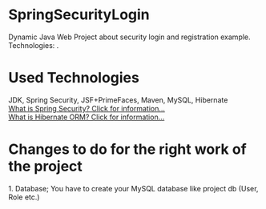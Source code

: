 # SpringSecurityLogin
Dynamic Java Web Project about security login and registration example. Technologies: .


<html>
<body>
<h1>Used Technologies</h1> 
JDK, Spring Security, JSF+PrimeFaces, Maven, MySQL, Hibernate<br/>
<a href=https://projects.spring.io/spring-security/">What is Spring Security? Click for information...</a><br/>
<a href=http://hibernate.org/orm/">What is Hibernate ORM? Click for information...</a><br/>

<h1>Changes to do for the right work of the project</h1>
1. Database; You have to create your MySQL database like project db (User, Role etc.)
</body>
</html>
